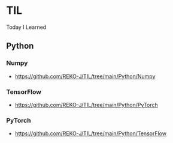 # TIL
Today I Learned

## Python
### Numpy
- https://github.com/REKO-J/TIL/tree/main/Python/Numpy

### TensorFlow
- https://github.com/REKO-J/TIL/tree/main/Python/PyTorch

### PyTorch
- https://github.com/REKO-J/TIL/tree/main/Python/TensorFlow
